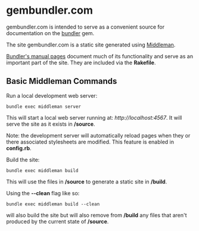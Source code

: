 # gembundler.com
gembundler.com is intended to serve as a convenient source for documentation on the [bundler](https://github.com/carlhuda/bundler) gem. 

The site gembundler.com is a static site generated using [Middleman](http://middlemanapp.com/).

[Bundler's manual pages](https://github.com/carlhuda/bundler/tree/master/man) document much of its functionality and serve as an important part of the site. They are included via the **Rakefile**.

## Basic Middleman Commands

Run a local development web server:

    bundle exec middleman server

This will start a local web server running at: *http://localhost:4567*. It will serve the site as it exists in **/source**.

Note: the development server will automatically reload pages when they or there associated stylesheets are modified. This feature is enabled in **config.rb**.

Build the site:

    bundle exec middleman build

This will use the files in **/source** to generate a static site in **/build**.


Using the **--clean** flag like so:

	bundle exec middleman build --clean

will also build the site but will also remove from **/build** any files that aren't produced by the current state of **/source**.
